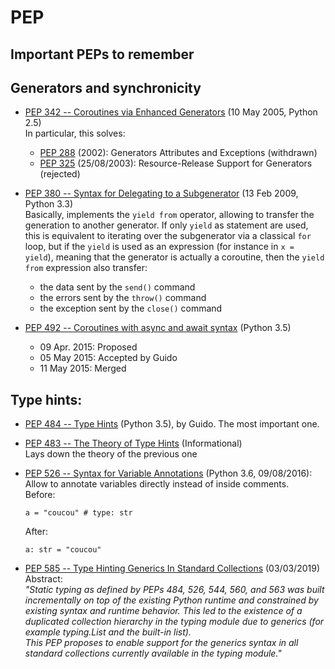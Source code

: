# PEP

## Important PEPs to remember

## Generators and synchronicity

- [PEP 342 -- Coroutines via Enhanced Generators](https://www.python.org/dev/peps/pep-0342/) (10 May 2005, Python 2.5)  
    In particular, this solves:
    - [PEP 288](https://www.python.org/dev/peps/pep-0288/) (2002): Generators Attributes and Exceptions (withdrawn)
    - [PEP 325](https://www.python.org/dev/peps/pep-0325/) (25/08/2003): Resource-Release Support for Generators (rejected)

- [PEP 380 -- Syntax for Delegating to a Subgenerator](https://www.python.org/dev/peps/pep-0380/) (13 Feb 2009, Python 3.3)  
    Basically, implements the `yield from` operator, allowing to transfer the generation to another generator. If only `yield` as statement are used, this is equivalent to iterating over the subgenerator via a classical `for` loop, but if the `yield` is used as an expression (for instance in `x = yield`), meaning that the generator is actually a coroutine, then the `yield from` expression also transfer:
    - the data sent by the `send()` command
    - the errors sent by the `throw()` command
    - the exception sent by the `close()` command

- [PEP 492 -- Coroutines with async and await syntax](https://www.python.org/dev/peps/pep-0492/) (Python 3.5)
    - 09 Apr. 2015: Proposed
    - 05 May 2015: Accepted by Guido
    - 11 May 2015: Merged

## Type hints:

- [PEP 484 -- Type Hints](https://www.python.org/dev/peps/pep-0484/) (Python 3.5), by Guido. The most important one.
- [PEP 483 -- The Theory of Type Hints](https://www.python.org/dev/peps/pep-0483/) (Informational)  
  Lays down the theory of the previous one
    

- [PEP 526 -- Syntax for Variable Annotations](https://www.python.org/dev/peps/pep-0526/) (Python 3.6, 09/08/2016):   
  Allow to annotate variables directly instead of inside comments.  
  Before:  
  ```
  a = "coucou" # type: str
  ```  
  After:  
  ```
  a: str = "coucou"
  ```
- [PEP 585 -- Type Hinting Generics In Standard Collections](https://www.python.org/dev/peps/pep-0585/) (03/03/2019)  
  Abstract:  
  *"Static typing as defined by PEPs 484, 526, 544, 560, and 563 was built incrementally on top of the existing Python runtime and constrained by existing syntax and runtime behavior. This led to the existence of a duplicated collection hierarchy in the typing module due to generics (for example typing.List and the built-in list).  
  This PEP proposes to enable support for the generics syntax in all standard collections currently available in the typing module."*
